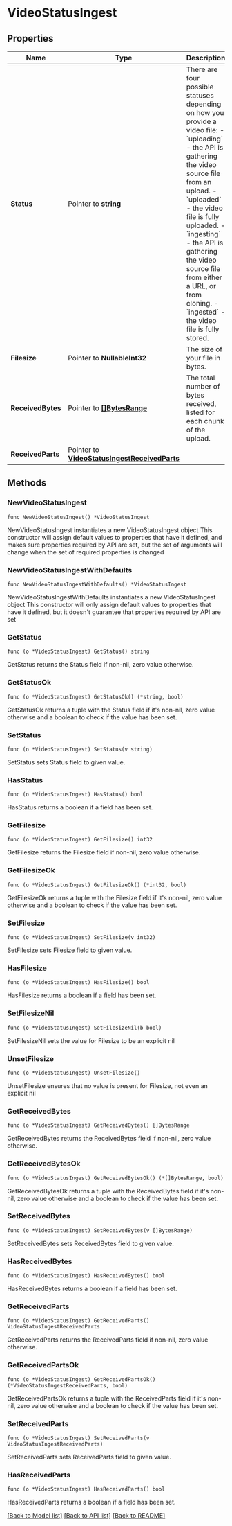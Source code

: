# VideoStatusIngest

## Properties

Name | Type | Description | Notes
------------ | ------------- | ------------- | -------------
**Status** | Pointer to **string** | There are four possible statuses depending on how you provide a video file: - &#x60;uploading&#x60; - the API is gathering the video source file from an upload. - &#x60;uploaded&#x60; - the video file is fully uploaded. - &#x60;ingesting&#x60; - the API is gathering the video source file from either a URL, or from cloning. - &#x60;ingested&#x60; - the video file is fully stored.  | [optional] 
**Filesize** | Pointer to **NullableInt32** | The size of your file in bytes. | [optional] 
**ReceivedBytes** | Pointer to [**[]BytesRange**](BytesRange.md) | The total number of bytes received, listed for each chunk of the upload. | [optional] 
**ReceivedParts** | Pointer to [**VideoStatusIngestReceivedParts**](VideoStatusIngestReceivedParts.md) |  | [optional] 

## Methods

### NewVideoStatusIngest

`func NewVideoStatusIngest() *VideoStatusIngest`

NewVideoStatusIngest instantiates a new VideoStatusIngest object
This constructor will assign default values to properties that have it defined,
and makes sure properties required by API are set, but the set of arguments
will change when the set of required properties is changed

### NewVideoStatusIngestWithDefaults

`func NewVideoStatusIngestWithDefaults() *VideoStatusIngest`

NewVideoStatusIngestWithDefaults instantiates a new VideoStatusIngest object
This constructor will only assign default values to properties that have it defined,
but it doesn't guarantee that properties required by API are set

### GetStatus

`func (o *VideoStatusIngest) GetStatus() string`

GetStatus returns the Status field if non-nil, zero value otherwise.

### GetStatusOk

`func (o *VideoStatusIngest) GetStatusOk() (*string, bool)`

GetStatusOk returns a tuple with the Status field if it's non-nil, zero value otherwise
and a boolean to check if the value has been set.

### SetStatus

`func (o *VideoStatusIngest) SetStatus(v string)`

SetStatus sets Status field to given value.

### HasStatus

`func (o *VideoStatusIngest) HasStatus() bool`

HasStatus returns a boolean if a field has been set.

### GetFilesize

`func (o *VideoStatusIngest) GetFilesize() int32`

GetFilesize returns the Filesize field if non-nil, zero value otherwise.

### GetFilesizeOk

`func (o *VideoStatusIngest) GetFilesizeOk() (*int32, bool)`

GetFilesizeOk returns a tuple with the Filesize field if it's non-nil, zero value otherwise
and a boolean to check if the value has been set.

### SetFilesize

`func (o *VideoStatusIngest) SetFilesize(v int32)`

SetFilesize sets Filesize field to given value.

### HasFilesize

`func (o *VideoStatusIngest) HasFilesize() bool`

HasFilesize returns a boolean if a field has been set.

### SetFilesizeNil

`func (o *VideoStatusIngest) SetFilesizeNil(b bool)`

 SetFilesizeNil sets the value for Filesize to be an explicit nil

### UnsetFilesize
`func (o *VideoStatusIngest) UnsetFilesize()`

UnsetFilesize ensures that no value is present for Filesize, not even an explicit nil
### GetReceivedBytes

`func (o *VideoStatusIngest) GetReceivedBytes() []BytesRange`

GetReceivedBytes returns the ReceivedBytes field if non-nil, zero value otherwise.

### GetReceivedBytesOk

`func (o *VideoStatusIngest) GetReceivedBytesOk() (*[]BytesRange, bool)`

GetReceivedBytesOk returns a tuple with the ReceivedBytes field if it's non-nil, zero value otherwise
and a boolean to check if the value has been set.

### SetReceivedBytes

`func (o *VideoStatusIngest) SetReceivedBytes(v []BytesRange)`

SetReceivedBytes sets ReceivedBytes field to given value.

### HasReceivedBytes

`func (o *VideoStatusIngest) HasReceivedBytes() bool`

HasReceivedBytes returns a boolean if a field has been set.

### GetReceivedParts

`func (o *VideoStatusIngest) GetReceivedParts() VideoStatusIngestReceivedParts`

GetReceivedParts returns the ReceivedParts field if non-nil, zero value otherwise.

### GetReceivedPartsOk

`func (o *VideoStatusIngest) GetReceivedPartsOk() (*VideoStatusIngestReceivedParts, bool)`

GetReceivedPartsOk returns a tuple with the ReceivedParts field if it's non-nil, zero value otherwise
and a boolean to check if the value has been set.

### SetReceivedParts

`func (o *VideoStatusIngest) SetReceivedParts(v VideoStatusIngestReceivedParts)`

SetReceivedParts sets ReceivedParts field to given value.

### HasReceivedParts

`func (o *VideoStatusIngest) HasReceivedParts() bool`

HasReceivedParts returns a boolean if a field has been set.


[[Back to Model list]](../README.md#documentation-for-models) [[Back to API list]](../README.md#documentation-for-api-endpoints) [[Back to README]](../README.md)


